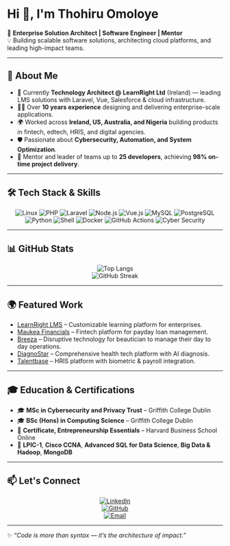 # Hi 👋, I'm Thohiru Omoloye  

🚀 **Enterprise Solution Architect | Software Engineer | Mentor**  
💡 Building scalable software solutions, architecting cloud platforms, and leading high-impact teams.  

---

## 🌟 About Me
- 🔭 Currently **Technology Architect @ LearnRight Ltd** (Ireland) — leading LMS solutions with Laravel, Vue, Salesforce & cloud infrastructure.  
- 🧑‍💻 Over **10 years experience** designing and delivering enterprise-scale applications.  
- 🌍 Worked across **Ireland, US, Australia, and Nigeria** building products in fintech, edtech, HRIS, and digital agencies.  
- 🛡 Passionate about **Cybersecurity, Automation, and System Optimization**.  
- 🎯 Mentor and leader of teams up to **25 developers**, achieving **98% on-time project delivery**.  

---

## 🛠 Tech Stack & Skills
<div align="center">

![Linux](https://img.shields.io/badge/Linux-000?style=for-the-badge&logo=linux&logoColor=white)
![PHP](https://img.shields.io/badge/PHP-777BB4?style=for-the-badge&logo=php&logoColor=white)
![Laravel](https://img.shields.io/badge/Laravel-FF2D20?style=for-the-badge&logo=laravel&logoColor=white)
![Node.js](https://img.shields.io/badge/Node.js-43853D?style=for-the-badge&logo=node.js&logoColor=white)
![Vue.js](https://img.shields.io/badge/Vue.js-35495E?style=for-the-badge&logo=vue.js&logoColor=4FC08D)
![MySQL](https://img.shields.io/badge/MySQL-005C84?style=for-the-badge&logo=mysql&logoColor=white)
![PostgreSQL](https://img.shields.io/badge/PostgreSQL-316192?style=for-the-badge&logo=postgresql&logoColor=white)
![Python](https://img.shields.io/badge/Python-3776AB?style=for-the-badge&logo=python&logoColor=white)
![Shell](https://img.shields.io/badge/Shell_Scripting-121011?style=for-the-badge&logo=gnu-bash&logoColor=white)
![Docker](https://img.shields.io/badge/Docker-2496ED?style=for-the-badge&logo=docker&logoColor=white)
![GitHub Actions](https://img.shields.io/badge/GitHub%20Actions-2088FF?style=for-the-badge&logo=githubactions&logoColor=white)
![Cyber Security](https://img.shields.io/badge/Cyber%20Security-181717?style=for-the-badge&logo=databricks&logoColor=white)

</div>

---

## 📊 GitHub Stats
<div align="center">
  
![Top Langs](https://github-readme-stats.vercel.app/api/top-langs/?username=tohir87&layout=compact&theme=radical)  
![GitHub Streak](https://github-readme-streak-stats.herokuapp.com/?user=tohir87&theme=radical)

</div>

---

## 🌍 Featured Work
- [LearnRight LMS](https://www.learnright.com/about/) – Customizable learning platform for enterprises.  
- [Maukea Financials](https://maukea.com) – Fintech platform for payday loan management.  
- [Breeza](https://www.labreeza.com/) – Disruptive technology for beautician to manage their day to day operations.  
- [DiagnoStar](https://portal.diagnostar.com/) – Comprehensive health tech platform with AI diagnosis.  
- [Talentbase](https://talentbase.ng/) – HRIS platform with biometric & payroll integration.  

---

## 🎓 Education & Certifications
- 🎓 **MSc in Cybersecurity and Privacy Trust** – Griffith College Dublin  
- 🎓 **BSc (Hons) in Computing Science** – Griffith College Dublin  
- 📜 **Certificate, Entrepreneurship Essentials** – Harvard Business School Online  
- 🔐 **LPIC-1**, **Cisco CCNA**, **Advanced SQL for Data Science**, **Big Data & Hadoop**, **MongoDB**  

---

## 📫 Let's Connect
<div align="center">

[![LinkedIn](https://img.shields.io/badge/LinkedIn-0A66C2?style=for-the-badge&logo=linkedin&logoColor=white)](https://www.linkedin.com/in/tohiromoloye)  
[![GitHub](https://img.shields.io/badge/GitHub-181717?style=for-the-badge&logo=github&logoColor=white)](https://github.com/tohir87)  
[![Email](https://img.shields.io/badge/Email-omoloye.tohir%40yahoo.co.uk-blue?style=for-the-badge&logo=gmail)](mailto:omoloye.tohir@yahoo.co.uk)  

</div>

---

✨ _“Code is more than syntax — it’s the architecture of impact.”_
